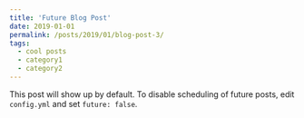 ```yaml
---
title: 'Future Blog Post'
date: 2019-01-01
permalink: /posts/2019/01/blog-post-3/
tags:
  - cool posts
  - category1
  - category2
---
```


This post will show up by default. To disable scheduling of future posts, edit `config.yml` and set `future: false`.

